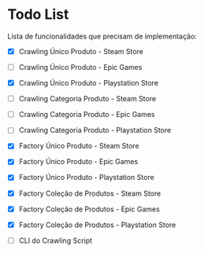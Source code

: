 # Todo List

Lista de funcionalidades que precisam de implementação:

- [X] Crawling Único Produto - Steam Store
- [ ] Crawling Único Produto - Epic Games
- [X] Crawling Único Produto - Playstation Store

- [ ] Crawling Categoria Produto - Steam Store
- [ ] Crawling Categoria Produto - Epic Games
- [ ] Crawling Categoria Produto - Playstation Store

- [X] Factory Único Produto - Steam Store
- [X] Factory Único Produto - Epic Games
- [X] Factory Único Produto - Playstation Store

- [X] Factory Coleção de Produtos - Steam Store
- [X] Factory Coleção de Produtos - Epic Games
- [X] Factory Coleção de Produtos - Playstation Store

- [ ] CLI do Crawling Script
